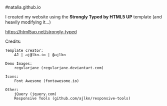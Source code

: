 #natalia.github.io

I created my website using the <b>Strongly Typed by HTML5 UP</b> template (and heavily modifying it...)

https://html5up.net/strongly-typed

Credits:

	Template creator: 
		AJ | aj@lkn.io | @ajlkn
		
	Demo Images:
		regularjane (regularjane.deviantart.com)

	Icons:
		Font Awesome (fontawesome.io)

	Other:
		jQuery (jquery.com)
		Responsive Tools (github.com/ajlkn/responsive-tools)
